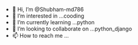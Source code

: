 - 👋 Hi, I’m @Shubham-md786
- 👀 I’m interested in ...cooding
- 🌱 I’m currently learning ...python
- 💞️ I’m looking to collaborate on ...python_django
- 📫 How to reach me ...

<!---
Shubham-md786/Shubham-md786 is a ✨ special ✨ repository because its `README.md` (this file) appears on your GitHub profile.
You can click the Preview link to take a look at your changes.
--->
